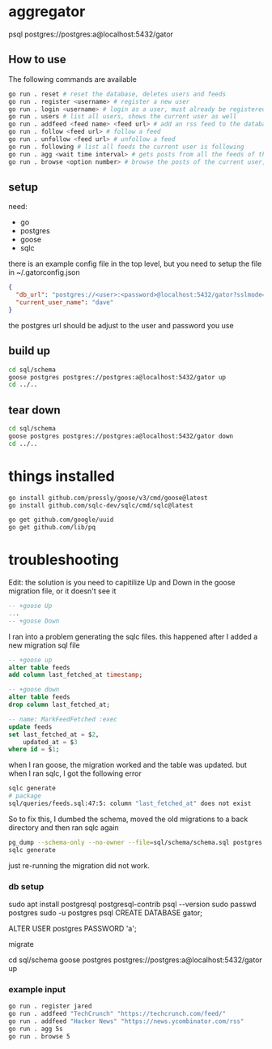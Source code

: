 # aggregator

psql postgres://postgres:a@localhost:5432/gator

## How to use

The following commands are available

```bash
go run . reset # reset the database, deletes users and feeds
go run . register <username> # register a new user
go run . login <username> # login as a user, must already be registered
go run . users # list all users, shows the current user as well
go run . addfeed <feed name> <feed url> # add an rss feed to the database, and the current user follows this
go run . follow <feed url> # follow a feed
go run . unfollow <feed url> # unfollow a feed
go run . following # list all feeds the current user is following
go run . agg <wait time interval> # gets posts from all the feeds of the current user. time interval is 1s, 1m, 1h, 1d etc.
go run . browse <option number> # browse the posts of the current user, can specify how many
```

## setup

need:

- go
- postgres
- goose
- sqlc

there is an example config file in the top level, but you need to setup the file in ~/.gatorconfig.json

```json
{
  "db_url": "postgres://<user>:<password>@localhost:5432/gator?sslmode=disable",
  "current_user_name": "dave"
}
```

the postgres url should be adjust to the user and password you use

## build up

```bash
cd sql/schema
goose postgres postgres://postgres:a@localhost:5432/gator up
cd ../..
```

## tear down

```bash
cd sql/schema
goose postgres postgres://postgres:a@localhost:5432/gator down
cd ../..
```

# things installed

```bash
go install github.com/pressly/goose/v3/cmd/goose@latest
go install github.com/sqlc-dev/sqlc/cmd/sqlc@latest
```

```bash
go get github.com/google/uuid
go get github.com/lib/pq
```

# troubleshooting

Edit: the solution is you need to capitilize Up and Down in the goose migration file, or it doesn't see it

```sql
-- +goose Up
...
-- +goose Down
```

I ran into a problem generating the sqlc files. this happened after I added a new migration sql file

```sql
-- +goose up
alter table feeds
add column last_fetched_at timestamp;

-- +goose down
alter table feeds
drop column last_fetched_at;

-- name: MarkFeedFetched :exec
update feeds
set last_fetched_at = $2,
    updated_at = $3
where id = $1;
```

when I ran goose, the migration worked and the table was updated. but when I ran sqlc, I got the following error

```bash
sqlc generate
# package
sql/queries/feeds.sql:47:5: column "last_fetched_at" does not exist
```

So to fix this, I dumbed the schema, moved the old migrations to a back directory and then ran sqlc again

```bash
pg_dump --schema-only --no-owner --file=sql/schema/schema.sql postgres://postgres:a@localhost:5432/gator
sqlc generate
```

just re-running the migration did not work.

### db setup

sudo apt install postgresql postgresql-contrib
psql --version
sudo passwd postgres
sudo -u postgres psql
CREATE DATABASE gator;

ALTER USER postgres PASSWORD 'a';

migrate

cd sql/schema
goose postgres postgres://postgres:a@localhost:5432/gator up

### example input

``` bash
go run . register jared
go run . addfeed "TechCrunch" "https://techcrunch.com/feed/"
go run . addfeed "Hacker News" "https://news.ycombinator.com/rss"
go run . agg 5s
go run . browse 5
```
